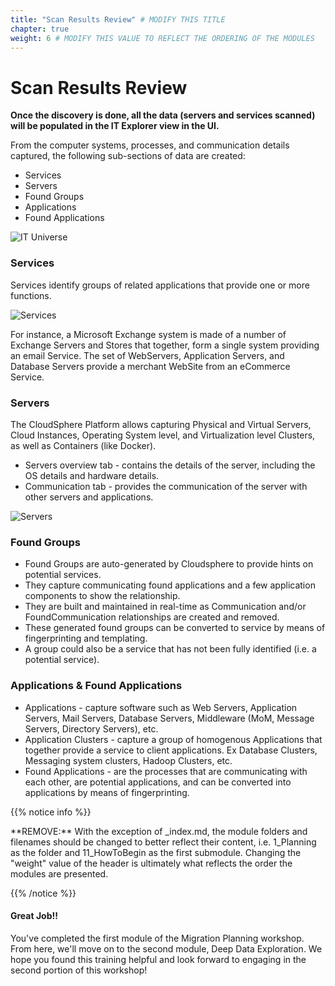 ```yaml
---
title: "Scan Results Review" # MODIFY THIS TITLE
chapter: true
weight: 6 # MODIFY THIS VALUE TO REFLECT THE ORDERING OF THE MODULES
---
```


# Scan Results Review

**Once the discovery is done, all the data (servers and services scanned) will be populated in the IT Explorer view in the UI.**

From the computer systems, processes, and communication details captured, the following sub-sections of data are created:
* Services
* Servers
* Found Groups
* Applications
* Found Applications

![IT Universe](/images/ituniverse.PNG)

### Services
Services identify groups of related applications that provide one or more functions.  

![Services](/images/services.PNG)

For instance, a Microsoft Exchange system is made of a number of Exchange Servers and Stores that together, form a single system providing an email Service. 
The set of WebServers, Application Servers, and Database Servers provide a merchant WebSite from an eCommerce Service.

### Servers
The CloudSphere Platform allows capturing Physical and Virtual Servers, Cloud Instances, Operating System level, and Virtualization level Clusters, as well as Containers (like Docker).

* Servers overview tab - contains the details of the server, including the OS details and hardware details.
* Communication tab - provides the communication of the server with other servers and applications.

![Servers](/images/servers.PNG)

### Found Groups

* Found Groups are auto-generated by Cloudsphere to provide hints on potential services.
* They capture communicating found applications and a few application components to show the relationship.
* They are built and maintained in real-time as Communication and/or FoundCommunication relationships are created and removed.
* These generated found groups can be converted to service by means of fingerprinting and templating.
* A group could also be a service that has not been fully identified (i.e. a potential service).

### Applications & Found Applications
* Applications - capture software such as Web Servers, Application Servers, Mail Servers, Database Servers, Middleware (MoM, Message Servers, Directory Servers), etc.
* Application Clusters - capture a group of homogenous Applications that together provide a service to client applications. Ex Database Clusters, Messaging system clusters, Hadoop Clusters, etc.
* Found Applications - are the processes that are communicating with each other, are potential applications, and can be converted into applications by means of fingerprinting.


{{% notice info %}}
<p style='text-align: left;'>
**REMOVE:** With the exception of _index.md, the module folders and filenames should be changed to better reflect their content, i.e. 1_Planning as the folder and 11_HowToBegin as the first submodule. Changing the "weight" value of the header is ultimately what reflects the order the modules are presented.
</p>
{{% /notice %}}

#### **Great Job!!** <!-- MODIFY THIS HEADING -->
You've completed the first module of the Migration Planning workshop.  From here, we'll move on to the second module, Deep Data Exploration.  We hope you found this training helpful and look forward to engaging in the second portion of this workshop!


